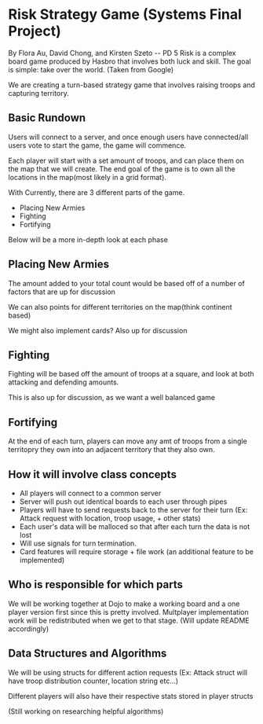 # Risk Strategy Game (Systems Final Project)
By Flora Au, David Chong, and Kirsten Szeto -- PD 5
Risk is a complex board game produced by Hasbro that involves both luck and skill. The goal is simple: take over the world.  (Taken from Google)

We are creating a turn-based strategy game that involves raising troops and capturing territory.  


## Basic Rundown

Users will connect to a server, and once enough users have connected/all users vote to start the game, the game will commence.

Each player will start with a set amount of troops, and can place them on the map that we will create.  The end goal of the game is to own all the locations in the map(most likely in a grid format).

With
Currently, there are 3 different parts of the game.

<ul>
  <li>Placing New Armies</li>
  <li>Fighting</li>
  <li>Fortifying</li>
</ul>

Below will be a more in-depth look at each phase

## Placing New Armies

The amount added to your total count would be based off of a number of factors that are up for discussion

We can also points for different territories on the map(think continent based)

We might also implement cards?  Also up for discussion


## Fighting

Fighting will be based off the amount of troops at a square, and look at both attacking and defending amounts.

This is also up for discussion, as we want a well balanced game

## Fortifying

At the end of each turn, players can move any amt of troops from a single territopry they own into an adjacent territory that they also own.  

## How it will involve class concepts

- All players will connect to a common server
- Server will push out identical boards to each user through pipes
- Players will have to send requests back to the server for their turn (Ex: Attack request with location, troop usage, + other stats)
- Each user's data will be malloced so that after each turn the data is not lost
- Will use signals for turn termination.
- Card features will require storage + file work (an additional feature to be implemented)

## Who is responsible for which parts

We will be working together at Dojo to make a working board and a one player version first since this is pretty involved. Multplayer implementation work will be redistributed when we get to that stage. (Will update README accordingly)

## Data Structures and Algorithms

We will be using structs for different action requests (Ex: Attack struct will have troop distribution counter, location string etc...)

Different players will also have their respective stats stored in player structs

(Still working on researching helpful algorithms)
